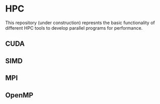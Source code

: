# HPC
This repository (under construction) represnts the basic functionality of different HPC tools to develop parallel programs for performance.  


## CUDA ##

## SIMD ##

## MPI ##

## OpenMP ##

